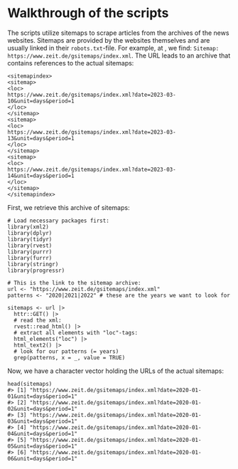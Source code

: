 # Walkthrough of the scripts

The scripts utilize sitemaps to scrape articles from the archives of the news websites. Sitemaps are provided by the websites themselves and are usually linked in their `robots.txt`-file. For example, at [](https://www.zeit.de/robots.txt), we find: `Sitemap: https://www.zeit.de/gsitemaps/index.xml`. The URL leads to an archive that contains references to the actual sitemaps:

```{xml}
<sitemapindex>
<sitemap>
<loc>
https://www.zeit.de/gsitemaps/index.xml?date=2023-03-10&unit=days&period=1
</loc>
</sitemap>
<sitemap>
<loc>
https://www.zeit.de/gsitemaps/index.xml?date=2023-03-13&unit=days&period=1
</loc>
</sitemap>
<sitemap>
<loc>
https://www.zeit.de/gsitemaps/index.xml?date=2023-03-14&unit=days&period=1
</loc>
</sitemap>
</sitemapindex>
```

First, we retrieve this archive of sitemaps:

```{R}
# Load necessary packages first:
library(xml2)
library(dplyr)
library(tidyr)
library(rvest)
library(purrr)
library(furrr)
library(stringr)
library(progressr)

# This is the link to the sitemap archive:
url <- "https://www.zeit.de/gsitemaps/index.xml"
patterns <- "2020|2021|2022" # these are the years we want to look for

sitemaps <- url |> 
  httr::GET() |> 
  # read the xml:
  rvest::read_html() |> 
  # extract all elements with "loc"-tags:
  html_elements("loc") |> 
  html_text2() |> 
  # look for our patterns (= years)
  grep(patterns, x = _, value = TRUE)
```

Now, we have a character vector holding the URLs of the actual sitemaps:

```{R}
head(sitemaps)
#> [1] "https://www.zeit.de/gsitemaps/index.xml?date=2020-01-01&unit=days&period=1"
#> [2] "https://www.zeit.de/gsitemaps/index.xml?date=2020-01-02&unit=days&period=1"
#> [3] "https://www.zeit.de/gsitemaps/index.xml?date=2020-01-03&unit=days&period=1"
#> [4] "https://www.zeit.de/gsitemaps/index.xml?date=2020-01-04&unit=days&period=1"
#> [5] "https://www.zeit.de/gsitemaps/index.xml?date=2020-01-05&unit=days&period=1"
#> [6] "https://www.zeit.de/gsitemaps/index.xml?date=2020-01-06&unit=days&period=1"
```
